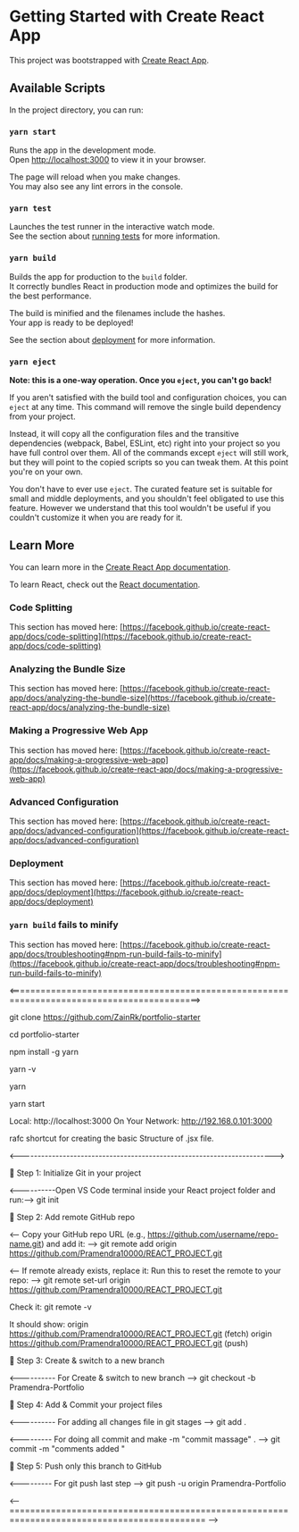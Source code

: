 # Getting Started with Create React App

This project was bootstrapped with [Create React App](https://github.com/facebook/create-react-app).

## Available Scripts

In the project directory, you can run:

### `yarn start`

Runs the app in the development mode.\
Open [http://localhost:3000](http://localhost:3000) to view it in your browser.

The page will reload when you make changes.\
You may also see any lint errors in the console.

### `yarn test`

Launches the test runner in the interactive watch mode.\
See the section about [running tests](https://facebook.github.io/create-react-app/docs/running-tests) for more information.

### `yarn build`

Builds the app for production to the `build` folder.\
It correctly bundles React in production mode and optimizes the build for the best performance.

The build is minified and the filenames include the hashes.\
Your app is ready to be deployed!

See the section about [deployment](https://facebook.github.io/create-react-app/docs/deployment) for more information.

### `yarn eject`

**Note: this is a one-way operation. Once you `eject`, you can't go back!**

If you aren't satisfied with the build tool and configuration choices, you can `eject` at any time. This command will remove the single build dependency from your project.

Instead, it will copy all the configuration files and the transitive dependencies (webpack, Babel, ESLint, etc) right into your project so you have full control over them. All of the commands except `eject` will still work, but they will point to the copied scripts so you can tweak them. At this point you're on your own.

You don't have to ever use `eject`. The curated feature set is suitable for small and middle deployments, and you shouldn't feel obligated to use this feature. However we understand that this tool wouldn't be useful if you couldn't customize it when you are ready for it.

## Learn More

You can learn more in the [Create React App documentation](https://facebook.github.io/create-react-app/docs/getting-started).

To learn React, check out the [React documentation](https://reactjs.org/).

### Code Splitting

This section has moved here: [https://facebook.github.io/create-react-app/docs/code-splitting](https://facebook.github.io/create-react-app/docs/code-splitting)

### Analyzing the Bundle Size

This section has moved here: [https://facebook.github.io/create-react-app/docs/analyzing-the-bundle-size](https://facebook.github.io/create-react-app/docs/analyzing-the-bundle-size)

### Making a Progressive Web App

This section has moved here: [https://facebook.github.io/create-react-app/docs/making-a-progressive-web-app](https://facebook.github.io/create-react-app/docs/making-a-progressive-web-app)

### Advanced Configuration

This section has moved here: [https://facebook.github.io/create-react-app/docs/advanced-configuration](https://facebook.github.io/create-react-app/docs/advanced-configuration)

### Deployment

This section has moved here: [https://facebook.github.io/create-react-app/docs/deployment](https://facebook.github.io/create-react-app/docs/deployment)

### `yarn build` fails to minify

This section has moved here: [https://facebook.github.io/create-react-app/docs/troubleshooting#npm-run-build-fails-to-minify](https://facebook.github.io/create-react-app/docs/troubleshooting#npm-run-build-fails-to-minify)


<===========================================================================================>


git clone https://github.com/ZainRk/portfolio-starter

cd portfolio-starter

npm install -g yarn

yarn -v

yarn

yarn start

Local: http://localhost:3000 On Your Network: http://192.168.0.101:3000

rafc shortcut for creating the basic Structure of .jsx file.


<----------------------------------------------------------------------->

🔹 Step 1: Initialize Git in your project


<----------Open VS Code terminal inside your React project folder and run:-->
git init

🔹 Step 2: Add remote GitHub repo

<-- Copy your GitHub repo URL (e.g., https://github.com/username/repo-name.git) and add it: -->
git remote add origin  https://github.com/Pramendra10000/REACT_PROJECT.git


<-- If remote already exists, replace it: Run this to reset the remote to your repo: -->
git remote set-url origin https://github.com/Pramendra10000/REACT_PROJECT.git

Check it:
git remote -v

It should show:
origin  https://github.com/Pramendra10000/REACT_PROJECT.git (fetch)
origin  https://github.com/Pramendra10000/REACT_PROJECT.git (push)

🔹 Step 3: Create & switch to a new branch

<---------- For Create & switch to new branch -->
git checkout -b Pramendra-Portfolio

🔹 Step 4: Add & Commit your project files

<---------- For adding all changes file in git stages -->
git add .

<--------- For doing all commit and make -m "commit massage" . -->
git commit -m "comments added "

🔹 Step 5: Push only this branch to GitHub

<--------- For git push last step  -->
 git push -u origin Pramendra-Portfolio





<-- ============================================================================================ -->
